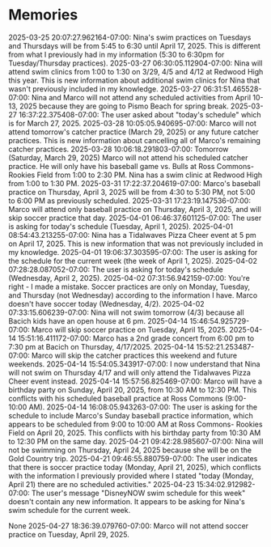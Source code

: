 # Memories
2025-03-25 20:07:27.962164-07:00: Nina's swim practices on Tuesdays and Thursdays will be from 5:45 to 6:30 until April 17, 2025. This is different from what I previously had in my information (5:30 to 6:30pm for Tuesday/Thursday practices).
2025-03-27 06:30:05.112904-07:00: Nina will attend swim clinics from 1:00 to 1:30 on 3/29, 4/5 and 4/12 at Redwood High this year. This is new information about additional swim clinics for Nina that wasn't previously included in my knowledge.
2025-03-27 06:31:51.465528-07:00: Nina and Marco will not attend any scheduled activities from April 10-13, 2025 because they are going to Pismo Beach for spring break.
2025-03-27 16:37:22.375408-07:00: The user asked about "today's schedule" which is for March 27, 2025.
2025-03-28 10:05:05.940695-07:00: Marco will not attend tomorrow's catcher practice (March 29, 2025) or any future catcher practices. This is new information about cancelling all of Marco's remaining catcher practices.
2025-03-28 10:06:18.291803-07:00: Tomorrow (Saturday, March 29, 2025) Marco will not attend his scheduled catcher practice. He will only have his baseball game vs. Bulls at Ross Commons-Rookies Field from 1:00 to 2:30 PM. Nina has a swim clinic at Redwood High from 1:00 to 1:30 PM.
2025-03-31 17:22:37.204619-07:00: Marco's baseball practice on Thursday, April 3, 2025 will be from 4:30 to 5:30 PM, not 5:00 to 6:00 PM as previously scheduled.
2025-03-31 17:23:19.147536-07:00: Marco will attend only baseball practice on Thursday, April 3, 2025, and will skip soccer practice that day.
2025-04-01 06:46:37.601125-07:00: The user is asking for today's schedule (Tuesday, April 1, 2025).
2025-04-01 08:54:43.213255-07:00: Nina has a Tidalwaves Pizza Cheer event at 5 pm on April 17, 2025. This is new information that was not previously included in my knowledge.
2025-04-01 19:06:37.303595-07:00: The user is asking for the schedule for the current week (the week of April 1, 2025).
2025-04-02 07:28:28.087052-07:00: The user is asking for today's schedule (Wednesday, April 2, 2025).
2025-04-02 07:31:56.942159-07:00: You're right - I made a mistake. Soccer practices are only on Monday, Tuesday, and Thursday (not Wednesday) according to the information I have. Marco doesn't have soccer today (Wednesday, 4/2).
2025-04-02 07:33:15.606239-07:00: Nina will not swim tomorrow (4/3) because all Bacich kids have an open house at 6 pm.
2025-04-14 15:46:54.925729-07:00: Marco will skip soccer practice on Tuesday, April 15, 2025.
2025-04-14 15:51:16.411172-07:00: Marco has a 2nd grade concert from 6:00 pm to 7:30 pm at Bacich on Thursday, 4/17/2025.
2025-04-14 15:52:21.253487-07:00: Marco will skip the catcher practices this weekend and future weekends.
2025-04-14 15:54:05.343917-07:00: I now understand that Nina will not swim on Thursday 4/17 and will only attend the Tidalwaves Pizza Cheer event instead.
2025-04-14 15:57:56.825469-07:00: Marco will have a birthday party on Sunday, April 20, 2025, from 10:30 AM to 12:30 PM. This conflicts with his scheduled baseball practice at Ross Commons (9:00-10:00 AM).
2025-04-14 16:08:05.943263-07:00: The user is asking for the schedule to include Marco's Sunday baseball practice information, which appears to be scheduled from 9:00 to 10:00 AM at Ross Commons- Rookies Field on April 20, 2025. This conflicts with his birthday party from 10:30 AM to 12:30 PM on the same day.
2025-04-21 09:42:28.985607-07:00: Nina will not be swimming on Thursday, April 24, 2025 because she will be on the Gold Country trip.
2025-04-21 09:46:55.880759-07:00: The user indicates that there is soccer practice today (Monday, April 21, 2025), which conflicts with the information I previously provided where I stated "today (Monday, April 21) there are no scheduled activities."
2025-04-23 15:34:02.912982-07:00: The user's message "DisneyNOW swim schedule for this week" doesn't contain any new information. It appears to be asking for Nina's swim schedule for the current week.

None
2025-04-27 18:36:39.079760-07:00: Marco will not attend soccer practice on Tuesday, April 29, 2025.
